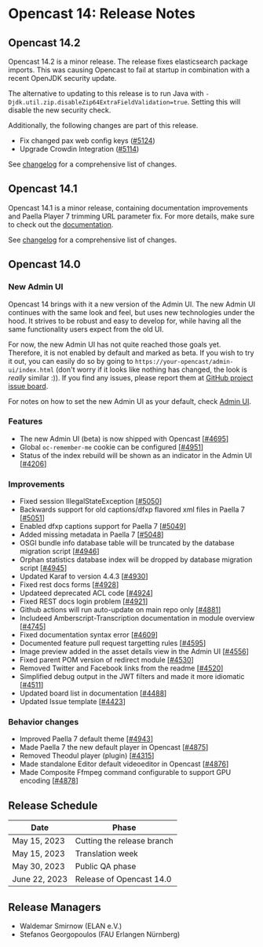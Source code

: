 # Opencast 14: Release Notes

## Opencast 14.2

Opencast 14.2 is a minor release. The release fixes elasticsearch package imports. This was causing Opencast to fail at startup in combination with a recent OpenJDK security update.

The alternative to updating to this release is to run Java with `-Djdk.util.zip.disableZip64ExtraFieldValidation=true`.
Setting this will disable the new security check.

Additionally, the following changes are part of this release.

- Fix changed pax web config keys ([#5124](https://github.com/opencast/opencast/pull/5124))
- Upgrade Crowdin Integration ([#5114](https://github.com/opencast/opencast/pull/5114))

See [changelog](changelog.md#opencast-14.2) for a comprehensive list of changes.

## Opencast 14.1

Opencast 14.1 is a minor release, containing documentation improvements and Paella Player 7 trimming URL parameter fix.
For more details, make sure to check out the [documentation](modules/paella.player7/url.parameter.md).

See [changelog](changelog.md#opencast-14.1) for a comprehensive list of changes.

## Opencast 14.0

### New Admin UI

Opencast 14 brings with it a new version of the Admin UI. The new Admin UI continues with the same look and
feel, but uses new technologies under the hood. It strives to be robust and easy to develop for, while having all the
same functionality users expect from the old UI.

For now, the new Admin UI has not quite reached those goals yet. Therefore, it is not enabled by default and marked
as beta. If you wish to try it out, you can easily do so by going to `https://your-opencast/admin-ui/index.html`
(don't worry if it looks like nothing has changed, the look is *really* similar :)). If you find any issues,
please report them at [GitHub project issue board](https://github.com/opencast/opencast-admin-interface/issues).

For notes on how to set the new Admin UI as your default, check [Admin UI](modules/admin-ui.md).

### Features
- The new Admin UI (beta) is now shipped with Opencast [[#4695](https://github.com/opencast/opencast/pull/4695)]
- Global `oc-remember-me` cookie can be configured [[#4951](https://github.com/opencast/opencast/pull/4951)]
- Status of the index rebuild will be shown as an indicator in the Admin UI [[#4206](https://github.com/opencast/opencast/pull/4206)]

### Improvements
- Fixed session IllegalStateException [[#5050](https://github.com/opencast/opencast/pull/5050)]
- Backwards support for old captions/dfxp flavored xml files in Paella 7 [[#5051](https://github.com/opencast/opencast/pull/5051)]
- Enabled dfxp captions support for Paella 7 [[#5049](https://github.com/opencast/opencast/pull/5049)]
- Added missing metadata in Paella 7 [[#5048](https://github.com/opencast/opencast/pull/5048)]
- OSGI bundle info database table will be truncated by the database migration script [[#4946](https://github.com/opencast/opencast/pull/4946)]
- Orphan statistics database index will be dropped by database migration script [[#4945](https://github.com/opencast/opencast/pull/4945)]
- Updated Karaf to version 4.4.3 [[#4930](https://github.com/opencast/opencast/pull/4930)]
- Fixed rest docs forms [[#4928](https://github.com/opencast/opencast/pull/4928)]
- Updateed deprecated ACL code [[#4924](https://github.com/opencast/opencast/pull/4924)]
- Fixed REST docs login problem [[#4921](https://github.com/opencast/opencast/pull/4921)]
- Github actions will run auto-update on main repo only [[#4881](https://github.com/opencast/opencast/pull/4881)]
- Includeed Amberscript-Transcription documentation in module overview [[#4745](https://github.com/opencast/opencast/pull/4745)]
- Fixed documentation syntax error [[#4609](https://github.com/opencast/opencast/pull/4609)]
- Documented feature pull request targetting rules [[#4595](https://github.com/opencast/opencast/pull/4595)]
- Image preview added in the asset details view in the Admin UI [[#4556](https://github.com/opencast/opencast/pull/4556)]
- Fixed parent POM version of redirect module [[#4530](https://github.com/opencast/opencast/pull/4530)]
- Removed Twitter and Facebook links from the readme [[#4520](https://github.com/opencast/opencast/pull/4520)]
- Simplified debug output in the JWT filters and made it more idiomatic [[#4511](https://github.com/opencast/opencast/pull/4511)]
- Updated board list in documentation [[#4488](https://github.com/opencast/opencast/pull/4488)]
- Updated Issue template [[#4423](https://github.com/opencast/opencast/pull/4423)]

### Behavior changes
- Improved Paella 7 default theme [[#4943](https://github.com/opencast/opencast/pull/4943)]
- Made Paella 7 the new default player in Opencast [[#4875](https://github.com/opencast/opencast/pull/4875)]
- Removed Theodul player (plugin) [[#4315](https://github.com/opencast/opencast/pull/4315)]
- Made standalone Editor default videoeditor in Opencast [[#4876](https://github.com/opencast/opencast/pull/4876)]
- Made Composite Ffmpeg command configurable to support GPU encoding [[#4878](https://github.com/opencast/opencast/pull/4878)]

Release Schedule
----------------

| Date          | Phase                      |
|---------------|----------------------------|
| May 15, 2023  | Cutting the release branch |
| May 15, 2023  | Translation week           |
| May 30, 2023  | Public QA phase            |
| June 22, 2023 | Release of Opencast 14.0   |

Release Managers
----------------

- Waldemar Smirnow (ELAN e.V.)
- Stefanos Georgopoulos (FAU Erlangen Nürnberg)
